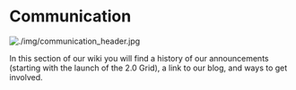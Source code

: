# Communication

![./img/communication_header.jpg](threefold__communication_header.jpg  )

In this section of our wiki you will find a history of our announcements (starting with the launch of the 2.0 Grid), a link to our blog, and ways to get involved.